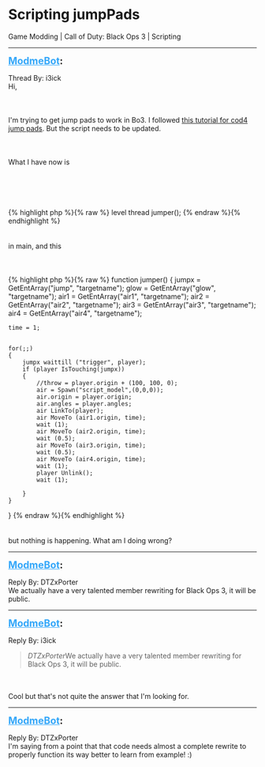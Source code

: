 # Scripting jumpPads
Game Modding | Call of Duty: Black Ops 3 | Scripting

---
<strong style="font-size: 1.4em;"><span style="text-decoration: underline;text-decoration-color: #34a7f9;"><span style="color:#34a7f9;">ModmeBot</span></span>:</strong>

<p>Thread By: i3ick<br />Hi,<br /><br /><br /><br />I&#39;m trying to get jump pads to work in Bo3. I followed <a href="http://wiki.modsrepository.com/index.php?title=Call_of_Duty_4:_Jumppads">this tutorial for cod4 jump pads</a>. But the script needs to be updated.<br /><br /><br /><br />What I have now is<br /><br /><br /><br /><br /><br />{% highlight php %}{% raw %}
level thread jumper();
{% endraw %}{% endhighlight %}
<br /><br /><br />in main, and this<br /><br /><br /><br />{% highlight php %}{% raw %}
function jumper()
{
	jumpx = GetEntArray("jump", "targetname");
	glow = GetEntArray("glow", "targetname");
	air1 = GetEntArray("air1", "targetname");
	air2 = GetEntArray("air2", "targetname");
	air3 = GetEntArray("air3", "targetname");
	air4 = GetEntArray("air4", "targetname");


	

	time = 1;
	
	
	for(;;)
	{
		jumpx waittill ("trigger", player);
		if (player IsTouching(jumpx))
		{
			//throw = player.origin + (100, 100, 0);
			air = Spawn("script_model",(0,0,0));
			air.origin = player.origin;
			air.angles = player.angles;
			air LinkTo(player);
			air MoveTo (air1.origin, time);
			wait (1);
			air MoveTo (air2.origin, time);
			wait (0.5);
			air MoveTo (air3.origin, time);
			wait (0.5);
			air MoveTo (air4.origin, time);
			wait (1);
			player Unlink();
			wait (1);
			
		}
	}
}
{% endraw %}{% endhighlight %}
<br /><br /><br />but nothing is happening. What am I doing wrong?</p>

---
<strong style="font-size: 1.4em;"><span style="text-decoration: underline;text-decoration-color: #34a7f9;"><span style="color:#34a7f9;">ModmeBot</span></span>:</strong>

<p>Reply By: DTZxPorter<br />We actually have a very talented member rewriting for Black Ops 3, it will be public.</p>

---
<strong style="font-size: 1.4em;"><span style="text-decoration: underline;text-decoration-color: #34a7f9;"><span style="color:#34a7f9;">ModmeBot</span></span>:</strong>

<p>Reply By: i3ick<br /><blockquote><em>DTZxPorter</em>We actually have a very talented member rewriting for Black Ops 3, it will be public.</blockquote><br /><br />Cool but that&#39;s not quite the answer that I&#39;m looking for.</p>

---
<strong style="font-size: 1.4em;"><span style="text-decoration: underline;text-decoration-color: #34a7f9;"><span style="color:#34a7f9;">ModmeBot</span></span>:</strong>

<p>Reply By: DTZxPorter<br />I&#39;m saying from a point that that code needs almost a complete rewrite to properly function its way better to learn from example! :)</p>
